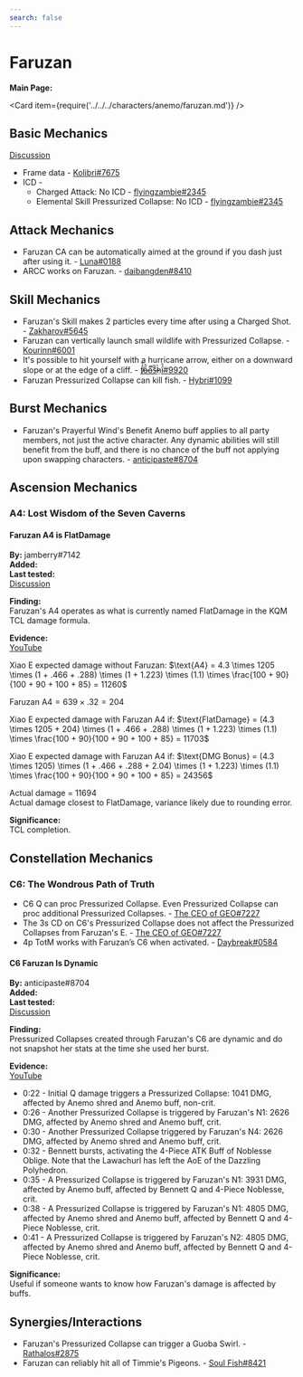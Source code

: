 ```yaml
---
search: false
---
```


# Faruzan

**Main Page:**

<Card item={require('../../../characters/anemo/faruzan.md')} />

## Basic Mechanics

[Discussion](https://tickets.deeznuts.moe/transcripts/faruzan-basic-mechanics)  
* Frame data - [Kolibri\#7675](https://docs.google.com/spreadsheets/d/1sdhP2n26JZvlDZX6k8CoFNJrzNcF29GVjH67P9_aF7w/edit?usp=sharing) 
* ICD -  
  * Charged Attack: No ICD - [flyingzambie#2345](https://youtu.be/whIBFVOaU2U)
  * Elemental Skill Pressurized Collapse: No ICD - [flyingzambie#2345](https://youtu.be/whIBFVOaU2U)

## Attack Mechanics
* Faruzan CA can be automatically aimed at the ground if you dash just after using it. - [Luna#0188](https://youtu.be/Nn7McGuquic)
* ARCC works on Faruzan. - [daibangden#8410](https://imgur.com/dJv8RrJ)

## Skill Mechanics
* Faruzan's Skill makes 2 particles every time after using a Charged Shot. - [Zakharov#5645](https://youtu.be/MOfdIufeTS8)
* Faruzan can vertically launch small wildlife with Pressurized Collapse. - [Kourinn#6001](https://youtu.be/FH6XdoNG-UM)
* It's possible to hit yourself with a hurricane arrow, either on a downward slope or at the edge of a cliff. - [f̸̒͂ỏ̶̂o̵͌̚s̶͊̏h̷̤̀ḯ̴̊#9920](https://imgur.com/a/llDqUfc)
* Faruzan Pressurized Collapse can kill fish. - [Hybri#1099](https://youtu.be/wT8VtRE8aHs)

## Burst Mechanics
* Faruzan's Prayerful Wind's Benefit Anemo buff applies to all party members, not just the active character. Any dynamic abilities will still benefit from the buff, and there is no chance of the buff not applying upon swapping characters. - [anticipaste#8704](https://youtu.be/va4w3vQTJCE)

## Ascension Mechanics

### A4: Lost Wisdom of the Seven Caverns

#### Faruzan A4 is FlatDamage

**By:** jamberry\#7142  
**Added:** <Version date="2023-02-14" />  
**Last tested:** <VersionHl date="2023-02-13" />  
[Discussion](https://tickets.deeznuts.moe/transcripts/faruzan-a4-flatdamage)

**Finding:**  
Faruzan's A4 operates as what is currently named FlatDamage in the KQM TCL damage formula.  

**Evidence:**  
[YouTube](https://youtu.be/jRovofgcGJc)  

Xiao E expected damage without Faruzan: $\text{A4} = 4.3 \times 1205 \times (1 + .466 + .288) \times (1 + 1.223) \times (1.1) \times \frac{100 + 90}{100 + 90 + 100 + 85} = 11260$  

$\text{Faruzan A4} = 639 \times .32 = 204$  

Xiao E expected damage with Faruzan A4 if: $\text{FlatDamage} = (4.3 \times 1205 + 204) \times (1 + .466 + .288) \times (1 + 1.223) \times (1.1) \times \frac{100 + 90}{100 + 90 + 100 + 85} = 11703$  

Xiao E expected damage with Faruzan A4 if: $\text{DMG Bonus} = (4.3 \times 1205) \times (1 + .466 + .288 + 2.04) \times (1 + 1.223) \times (1.1) \times \frac{100 + 90}{100 + 90 + 100 + 85} = 24356$  

Actual damage = $11694$  
Actual damage closest to FlatDamage, variance likely due to rounding error.  

**Significance:**  
TCL completion.

## Constellation Mechanics
### C6: The Wondrous Path of Truth
* C6 Q can proc Pressurized Collapse. Even Pressurized Collapse can proc additional Pressurized Collapses. - [The CEO of GEO#7227](https://www.youtube.com/watch?v=9TqYhBOJvzw&feature=youtu.be)
* The 3s CD on C6's Pressurized Collapse does not affect the Pressurized Collapses from Faruzan's E. - [The CEO of GEO#7227](https://www.youtube.com/watch?v=9TqYhBOJvzw&feature=youtu.be)
* 4p TotM works with Faruzan’s C6 when activated. - [Daybreak#0584](https://youtu.be/hm3nztFnhY0)

#### C6 Faruzan Is Dynamic

**By:** anticipaste\#8704  
**Added:** <Version date="2023-03-05" />  
**Last tested:** <VersionHl date="2023-03-05" />  
[Discussion](https://tickets.deeznuts.moe/transcripts/c6-faruzan-is-dynamic)

**Finding:**  
Pressurized Collapses created through Faruzan's C6 are dynamic and do not snapshot her stats at the time she used her burst.  

**Evidence:**  
[YouTube](https://youtu.be/hGzP_u26LYY)  
 * 0:22 - Initial Q damage triggers a Pressurized Collapse: 1041 DMG, affected by Anemo shred and Anemo buff, non-crit.  
 * 0:26 - Another Pressurized Collapse is triggered by Faruzan's N1: 2626 DMG, affected by Anemo shred and Anemo buff, crit.  
 * 0:30 - Another Pressurized Collapse triggered by Faruzan's N4: 2626 DMG, affected by Anemo shred and Anemo buff, crit.  
 * 0:32 - Bennett bursts, activating the 4-Piece ATK Buff of Noblesse Oblige. Note that the Lawachurl has left the AoE of the Dazzling Polyhedron.  
 * 0:35 - A Pressurized Collapse is triggered by Faruzan's N1: 3931 DMG, affected by Anemo buff, affected by Bennett Q and 4-Piece Noblesse, crit.  
 * 0:38 - A Pressurized Collapse is triggered by Faruzan's N1: 4805 DMG, affected by Anemo shred and Anemo buff, affected by Bennett Q and 4-Piece Noblesse, crit.  
 * 0:41 - A Pressurized Collapse is triggered by Faruzan's N2: 4805 DMG, affected by Anemo shred and Anemo buff, affected by Bennett Q and 4-Piece Noblesse, crit.  

**Significance:**  
Useful if someone wants to know how Faruzan's damage is affected by buffs.

## Synergies/Interactions

* Faruzan's Pressurized Collapse can trigger a Guoba Swirl. - [Rathalos#2875](https://imgur.com/dvSdeLC)
* Faruzan can reliably hit all of Timmie's Pigeons. - [Soul Fish#8421](https://youtu.be/qAi7NOvSdJc)
